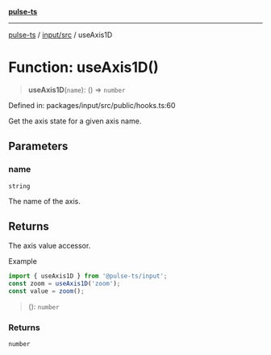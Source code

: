 [**pulse-ts**](../../../README.md)

***

[pulse-ts](../../../README.md) / [input/src](../README.md) / useAxis1D

# Function: useAxis1D()

> **useAxis1D**(`name`): () => `number`

Defined in: packages/input/src/public/hooks.ts:60

Get the axis state for a given axis name.

## Parameters

### name

`string`

The name of the axis.

## Returns

The axis value accessor.

Example
```ts
import { useAxis1D } from '@pulse-ts/input';
const zoom = useAxis1D('zoom');
const value = zoom();
```

> (): `number`

### Returns

`number`
